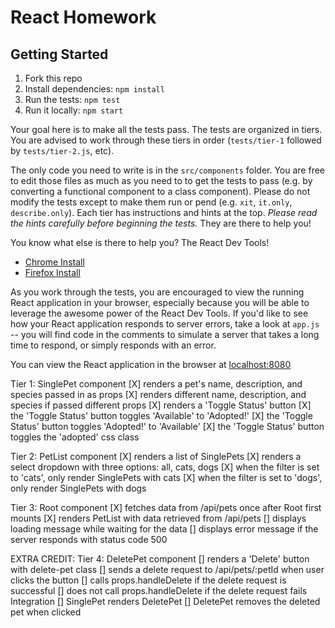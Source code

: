 # React Homework

## Getting Started

1. Fork this repo
2. Install dependencies: `npm install`
3. Run the tests: `npm test`
4. Run it locally: `npm start`

Your goal here is to make all the tests pass. The tests are organized in tiers.
You are advised to work through these tiers in order (`tests/tier-1` followed
by `tests/tier-2.js`, etc).

The only code you need to write is in the `src/components` folder. You are free to edit those files as much as you need to to get the tests to pass (e.g. by converting a functional component to a class component). Please do not modify the tests except to make them run or pend (e.g. `xit`, `it.only`, `describe.only`). Each tier has instructions and hints at the top. _Please read the hints carefully before beginning the tests._ They are there to help you!

You know what else is there to help you? The React Dev Tools!

- [Chrome Install](https://chrome.google.com/webstore/detail/react-developer-tools/fmkadmapgofadopljbjfkapdkoienihi)
- [Firefox Install](https://addons.mozilla.org/en-US/firefox/addon/react-devtools/)

As you work through the tests, you are encouraged to view the running React application in your browser, especially because you will be able to leverage the awesome power of the React Dev Tools. If you'd like to see how your React application responds to server errors, take a look at `app.js` -- you will find code in the comments to simulate a server that takes a long time to respond, or simply responds with an error.

You can view the React application in the browser at
[localhost:8080](http://localhost:8080)

Tier 1: SinglePet component
[X] renders a pet's name, description, and species passed in as props
[X] renders different name, description, and species if passed different props
[X] renders a 'Toggle Status' button
[X] the 'Toggle Status' button toggles 'Available' to 'Adopted!'
[X] the 'Toggle Status' button toggles 'Adopted!' to 'Available'
[X] the 'Toggle Status' button toggles the 'adopted' css class

Tier 2: PetList component
[X] renders a list of SinglePets
[X] renders a select dropdown with three options: all, cats, dogs
[X] when the filter is set to 'cats', only render SinglePets with cats
[X] when the filter is set to 'dogs', only render SinglePets with dogs

Tier 3: Root component
[X] fetches data from /api/pets once after Root first mounts
[X] renders PetList with data retrieved from /api/pets
[] displays loading message while waiting for the data
[] displays error message if the server responds with status code 500

EXTRA CREDIT: Tier 4: DeletePet component
[] renders a 'Delete' button with delete-pet class
[] sends a delete request to /api/pets/:petId when user clicks the button
[] calls props.handleDelete if the delete request is successful
[] does not call props.handleDelete if the delete request fails
Integration
[] SinglePet renders DeletePet
[] DeletePet removes the deleted pet when clicked
